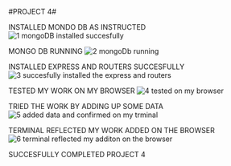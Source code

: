 #PROJECT 4#

INSTALLED MONDO DB AS INSTRUCTED
![1 mongoDB installed succesfully ](https://github.com/Engrokwu/dare.io-pbl/assets/136110783/f07e4ea2-9fc8-4714-91fc-c4d083abebce)

MONGO DB RUNNING
![2 mongoDb running](https://github.com/Engrokwu/dare.io-pbl/assets/136110783/ef6aa47e-30d8-447f-9ad0-9e6f8fd7d409)

INSTALLED EXPRESS AND ROUTERS SUCCESFULLY
![3 succesfully installed the express and routers](https://github.com/Engrokwu/dare.io-pbl/assets/136110783/24cb5454-ad21-44b9-8094-674d5f6bc5f3)

TESTED MY WORK ON MY BROWSER
![4 tested on my browser](https://github.com/Engrokwu/dare.io-pbl/assets/136110783/d1ec4676-510e-4cc4-a6f5-7ab3c86421c9)

TRIED THE WORK BY ADDING UP SOME DATA
![5 added data and confirmed on my trminal](https://github.com/Engrokwu/dare.io-pbl/assets/136110783/7e7a976f-29ef-444f-b263-fa806b7fc2fa)

TERMINAL REFLECTED MY WORK ADDED ON THE BROWSER
![6 terminal reflected my additon on the browser](https://github.com/Engrokwu/dare.io-pbl/assets/136110783/f510d15c-0400-4f6a-b90a-353f0f8ed569)

SUCCESFULLY COMPLETED PROJECT 4
